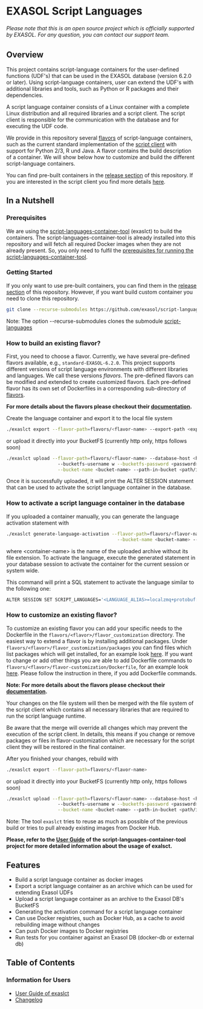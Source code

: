 # EXASOL Script Languages

###### Please note that this is an open source project which is officially supported by EXASOL. For any question, you can contact our support team.
## Overview

This project contains script-language containers for the user-defined functions (UDF's) that can be used in the EXASOL database (version 6.2.0 or later). Using script-language containers, user can extend the UDF's with additional libraries and tools, such as Python or R packages and their dependencies.

A script language container consists of a Linux container with a complete Linux distribution and all required libraries and a script client. The script client is responsible for the communication with the database and for executing the UDF code.

We provide in this repository several [flavors](flavors) of script-language containers, such as the current standard implementation of the [script client](https://github.com/exasol/script-languages/blob/master/exaudfclient/base) with support for Python 2/3, R und Java. A flavor contains the build description of a container. We will show below how to customize and build the different script-language containers. 

You can find pre-built containers in the [release section](https://github.com/exasol/script-languages-release/releases) of this repository.
If you are interested in the script client you find more details [here](https://github.com/exasol/script-languages/blob/master/exaudfclient/base/README.md).

## In a Nutshell
### Prerequisites

We are using the [script-languages-container-tool](https://github.com/exasol/script-languages-container-tool) (exaslct) to build the containers. The script-languages-container-tool is already installed into this repository and will fetch all required Docker images when they are not already present. So, you only need to fulfil the [prerequisites for running the script-languages-container-tool](https://github.com/exasol/script-languages-container-tool#for-running).
### Getting Started

If you only want to use pre-built containers, you can find them in the [release section](https://github.com/exasol/script-languages-release/releases) of this repository. However, if you want build custom container you need to clone this repository.

```bash
git clone --recurse-submodules https://github.com/exasol/script-languages-release.git 
```

Note: The option --recurse-submodules clones the submodule [script-languages](https://github.com/exasol/script-languages)

### How to build an existing flavor?

First, you need to choose a flavor. Currently, we have several pre-defined flavors available, e.g., `standard-EXASOL-6.2.0`.
This project supports different versions of script language environments with different libraries and languages.
We call these versions _flavors_. The pre-defined flavors can be modified and extended to create customized flavors.
Each pre-defined flavor has its own set of Dockerfiles in a corresponding sub-directory of [flavors](flavors). 

**For more details about the flavors please checkout their [documentation](flavors/README.md).**

Create the language container and export it to the local file system

```bash
./exaslct export --flavor-path=flavors/<flavor-name> --export-path <export-path>
```

or upload it directly into your BucketFS (currently http only, https follows soon)

```bash
./exaslct upload --flavor-path=flavors/<flavor-name> --database-host <hostname-or-ip> --bucketfs-port <port> \ 
                   --bucketfs-username w --bucketfs-password <password>  --bucketfs-name <bucketfs-name> \
                   --bucket-name <bucket-name> --path-in-bucket <path/in/bucket>
```

Once it is successfully uploaded, it will print the ALTER SESSION statement
that can be used to activate the script language container in the database.

### How to activate a script language container in the database

If you uploaded a container manually, you can generate the language activation statement with

```bash
./exaslct generate-language-activation --flavor-path=flavors/<flavor-name> --bucketfs-name <bucketfs-name> \
                                         --bucket-name <bucket-name> --path-in-bucket <path/in/bucket> --container-name <container-name>
```

where \<container-name> is the name of the uploaded archive without its file extension. To activate the language, execute the generated statement in your database session to activate the container for the current session or system wide.

This command will print a SQL statement to activate the language similar to the following one:

```bash
ALTER SESSION SET SCRIPT_LANGUAGES='<LANGUAGE_ALIAS>=localzmq+protobuf:///<bucketfs-name>/<bucket-name>/<path-in-bucket>/<container-name>?lang=<language>#buckets/<bucketfs-name>/<bucket-name>/<path-in-bucket>/<container-name>/exaudf/exaudfclient[_py3]';
```

### How to customize an existing flavor?

To customize an existing flavor you can add your specific needs to the Dockerfile in the `flavors/<flavor>/flavor_customization` directory. The easiest way to extend a flavor is by installing additional packages.
Under `flavors/<flavor>/flavor_customization/packages` you can find files which list packages which will 
get installed, for an example look [here](flavors/standard-EXASOL-7.0.0/flavor_customization/packages). If you want to change or add other things you are able to add Dockerfile commands to
`flavors/<flavor>/flavor-customization/Dockerfile`, for an example look [here](flavors/standard-EXASOL-7.0.0/flavor_customization/Dockerfile). Please follow the instruction in there, if you add Dockerfile commands. 

**Note: For more details about the flavors please checkout their [documentation](flavors/README.md).**


Your changes on the file system will then be merged with the file system of the script client
which contains all necessary libraries that are required to run the script language runtime.

Be aware that the merge will override all changes which may prevent the execution of the script client.
In details, this means if you change or remove packages or files in flavor-customization
which are necessary for the script client they will be restored in the final container.

After you finished your changes, rebuild with 

```bash
./exaslct export --flavor-path=flavors/<flavor-name>
```

or upload it directly into your BucketFS (currently http only, https follows soon)

```bash
./exaslct upload --flavor-path=flavors/<flavor-name> --database-host <hostname-or-ip> --bucketfs-port <port> \ 
                   --bucketfs-username w --bucketfs-password <password>  --bucketfs-name <bucketfs-name> \
                   --bucket-name <bucket-name> --path-in-bucket <path/in/bucket>
```

Note: The tool `exaslct` tries to reuse as much as possible of the previous build or tries to pull already existing images from Docker Hub.

**Please, refer to the [User Guide](https://github.com/exasol/script-languages-container-tool/blob/main/doc/user_guide/user_guide.md) of the script-languages-container-tool project for more detailed information about the usage of exalsct.**

## Features

* Build a script language container as docker images
* Export a script language container as an archive which can be used for extending Exasol UDFs
* Upload a script language container as an archive to the Exasol DB's BucketFS
* Generating the activation command for a script language container
* Can use Docker registries, such as Docker Hub, as a cache to avoid rebuilding image without changes
* Can push Docker images to Docker registries
* Run tests for you container against an Exasol DB (docker-db or external db)

## Table of Contents

### Information for Users

* [User Guide of exaslct](https://github.com/exasol/script-languages-container-tool/blob/main/doc/user_guide/user_guide.md)
* [Changelog](doc/changes/changelog.md)
